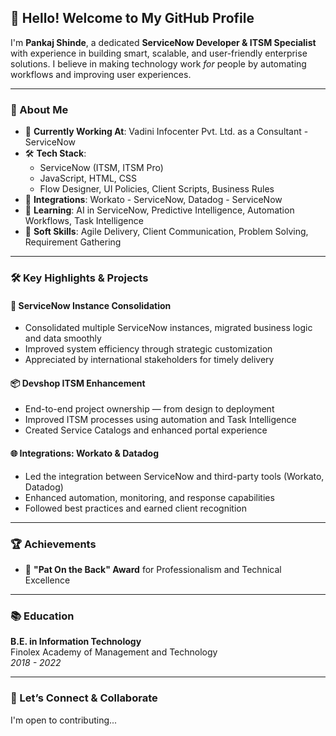 ## 👋 Hello! Welcome to My GitHub Profile

I'm **Pankaj Shinde**, a dedicated **ServiceNow Developer & ITSM Specialist** with experience in building smart, scalable, and user-friendly enterprise solutions. I believe in making technology work *for* people by automating workflows and improving user experiences.

---

### 🚀 About Me

- 💼 **Currently Working At**: Vadini Infocenter Pvt. Ltd. as a Consultant - ServiceNow
- 🛠️ **Tech Stack**:
  - ServiceNow (ITSM, ITSM Pro)
  - JavaScript, HTML, CSS
  - Flow Designer, UI Policies, Client Scripts, Business Rules
- 🔗 **Integrations**: Workato - ServiceNow, Datadog - ServiceNow
- 🧠 **Learning**: AI in ServiceNow, Predictive Intelligence, Automation Workflows, Task Intelligence
- 💬 **Soft Skills**: Agile Delivery, Client Communication, Problem Solving, Requirement Gathering

---

### 🛠 Key Highlights & Projects

#### 🔧 ServiceNow Instance Consolidation
- Consolidated multiple ServiceNow instances, migrated business logic and data smoothly
- Improved system efficiency through strategic customization
- Appreciated by international stakeholders for timely delivery

#### 📦 Devshop ITSM Enhancement
- End-to-end project ownership — from design to deployment
- Improved ITSM processes using automation and Task Intelligence
- Created Service Catalogs and enhanced portal experience

#### 🌐 Integrations: Workato & Datadog
- Led the integration between ServiceNow and third-party tools (Workato, Datadog)
- Enhanced automation, monitoring, and response capabilities
- Followed best practices and earned client recognition

---

### 🏆 Achievements

- 🏅 **"Pat On the Back" Award** for Professionalism and Technical Excellence

---

### 📚 Education

**B.E. in Information Technology**  
Finolex Academy of Management and Technology  
*2018 - 2022*

---

### 🤝 Let’s Connect & Collaborate

I'm open to contributing...
